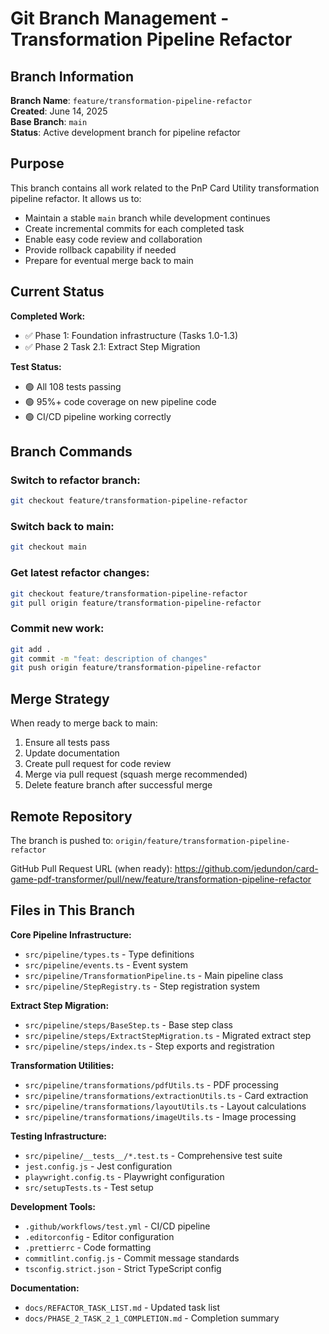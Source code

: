 # Git Branch Management - Transformation Pipeline Refactor

## Branch Information

**Branch Name**: `feature/transformation-pipeline-refactor`  
**Created**: June 14, 2025  
**Base Branch**: `main`  
**Status**: Active development branch for pipeline refactor

## Purpose

This branch contains all work related to the PnP Card Utility transformation pipeline refactor. It allows us to:

- Maintain a stable `main` branch while development continues
- Create incremental commits for each completed task
- Enable easy code review and collaboration
- Provide rollback capability if needed
- Prepare for eventual merge back to main

## Current Status

**Completed Work:**
- ✅ Phase 1: Foundation infrastructure (Tasks 1.0-1.3)
- ✅ Phase 2 Task 2.1: Extract Step Migration

**Test Status:**
- 🟢 All 108 tests passing
- 🟢 95%+ code coverage on new pipeline code
- 🟢 CI/CD pipeline working correctly

## Branch Commands

### Switch to refactor branch:
```bash
git checkout feature/transformation-pipeline-refactor
```

### Switch back to main:
```bash
git checkout main
```

### Get latest refactor changes:
```bash
git checkout feature/transformation-pipeline-refactor
git pull origin feature/transformation-pipeline-refactor
```

### Commit new work:
```bash
git add .
git commit -m "feat: description of changes"
git push origin feature/transformation-pipeline-refactor
```

## Merge Strategy

When ready to merge back to main:

1. Ensure all tests pass
2. Update documentation
3. Create pull request for code review
4. Merge via pull request (squash merge recommended)
5. Delete feature branch after successful merge

## Remote Repository

The branch is pushed to: `origin/feature/transformation-pipeline-refactor`

GitHub Pull Request URL (when ready):
https://github.com/jedundon/card-game-pdf-transformer/pull/new/feature/transformation-pipeline-refactor

## Files in This Branch

**Core Pipeline Infrastructure:**
- `src/pipeline/types.ts` - Type definitions
- `src/pipeline/events.ts` - Event system
- `src/pipeline/TransformationPipeline.ts` - Main pipeline class
- `src/pipeline/StepRegistry.ts` - Step registration system

**Extract Step Migration:**
- `src/pipeline/steps/BaseStep.ts` - Base step class
- `src/pipeline/steps/ExtractStepMigration.ts` - Migrated extract step
- `src/pipeline/steps/index.ts` - Step exports and registration

**Transformation Utilities:**
- `src/pipeline/transformations/pdfUtils.ts` - PDF processing
- `src/pipeline/transformations/extractionUtils.ts` - Card extraction
- `src/pipeline/transformations/layoutUtils.ts` - Layout calculations
- `src/pipeline/transformations/imageUtils.ts` - Image processing

**Testing Infrastructure:**
- `src/pipeline/__tests__/*.test.ts` - Comprehensive test suite
- `jest.config.js` - Jest configuration
- `playwright.config.ts` - Playwright configuration
- `src/setupTests.ts` - Test setup

**Development Tools:**
- `.github/workflows/test.yml` - CI/CD pipeline
- `.editorconfig` - Editor configuration
- `.prettierrc` - Code formatting
- `commitlint.config.js` - Commit message standards
- `tsconfig.strict.json` - Strict TypeScript config

**Documentation:**
- `docs/REFACTOR_TASK_LIST.md` - Updated task list
- `docs/PHASE_2_TASK_2_1_COMPLETION.md` - Completion summary
